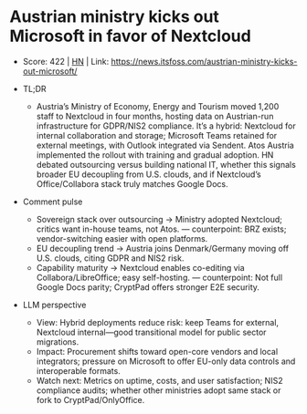 # Austrian ministry kicks out Microsoft in favor of Nextcloud

- Score: 422 | [HN](https://news.ycombinator.com/item?id=45732485) | Link: https://news.itsfoss.com/austrian-ministry-kicks-out-microsoft/

- TL;DR
  - Austria’s Ministry of Economy, Energy and Tourism moved 1,200 staff to Nextcloud in four months, hosting data on Austrian-run infrastructure for GDPR/NIS2 compliance. It’s a hybrid: Nextcloud for internal collaboration and storage; Microsoft Teams retained for external meetings, with Outlook integrated via Sendent. Atos Austria implemented the rollout with training and gradual adoption. HN debated outsourcing versus building national IT, whether this signals broader EU decoupling from U.S. clouds, and if Nextcloud’s Office/Collabora stack truly matches Google Docs.

- Comment pulse
  - Sovereign stack over outsourcing → Ministry adopted Nextcloud; critics want in-house teams, not Atos. — counterpoint: BRZ exists; vendor-switching easier with open platforms.
  - EU decoupling trend → Austria joins Denmark/Germany moving off U.S. clouds, citing GDPR and NIS2 risk.
  - Capability maturity → Nextcloud enables co-editing via Collabora/LibreOffice; easy self-hosting. — counterpoint: Not full Google Docs parity; CryptPad offers stronger E2E security.

- LLM perspective
  - View: Hybrid deployments reduce risk: keep Teams for external, Nextcloud internal—good transitional model for public sector migrations.
  - Impact: Procurement shifts toward open-core vendors and local integrators; pressure on Microsoft to offer EU-only data controls and interoperable formats.
  - Watch next: Metrics on uptime, costs, and user satisfaction; NIS2 compliance audits; whether other ministries adopt same stack or fork to CryptPad/OnlyOffice.
